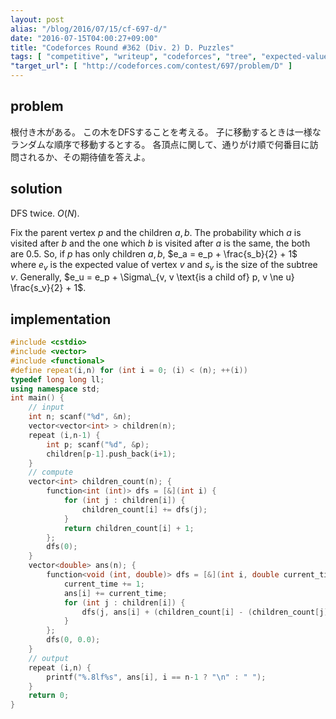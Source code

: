 ```yaml
---
layout: post
alias: "/blog/2016/07/15/cf-697-d/"
date: "2016-07-15T04:00:27+09:00"
title: "Codeforces Round #362 (Div. 2) D. Puzzles"
tags: [ "competitive", "writeup", "codeforces", "tree", "expected-value" ]
"target_url": [ "http://codeforces.com/contest/697/problem/D" ]
---
```


## problem

根付き木がある。
この木をDFSすることを考える。
子に移動するときは一様なランダムな順序で移動するとする。
各頂点に関して、通りがけ順で何番目に訪問されるか、その期待値を答えよ。

## solution

DFS twice. $O(N)$.

Fix the parent vertex $p$ and the children $a, b$.
The probability which $a$ is visited after $b$ and the one which $b$ is visited after $a$ is the same, the both are $0.5$.
So, if $p$ has only children $a, b$, $e_a = e_p + \frac{s_b}{2} + 1$ where $e_v$ is the expected value of vertex $v$ and $s_v$ is the size of the subtree $v$.
Generally, $e_u = e_p + \Sigma\_{v, v \text{is a child of} p, v \ne u} \frac{s_v}{2} + 1$.

## implementation

``` c++
#include <cstdio>
#include <vector>
#include <functional>
#define repeat(i,n) for (int i = 0; (i) < (n); ++(i))
typedef long long ll;
using namespace std;
int main() {
    // input
    int n; scanf("%d", &n);
    vector<vector<int> > children(n);
    repeat (i,n-1) {
        int p; scanf("%d", &p);
        children[p-1].push_back(i+1);
    }
    // compute
    vector<int> children_count(n); {
        function<int (int)> dfs = [&](int i) {
            for (int j : children[i]) {
                children_count[i] += dfs(j);
            }
            return children_count[i] + 1;
        };
        dfs(0);
    }
    vector<double> ans(n); {
        function<void (int, double)> dfs = [&](int i, double current_time) {
            current_time += 1;
            ans[i] += current_time;
            for (int j : children[i]) {
                dfs(j, ans[i] + (children_count[i] - (children_count[j]+1)) / 2.0);
            }
        };
        dfs(0, 0.0);
    }
    // output
    repeat (i,n) {
        printf("%.8lf%s", ans[i], i == n-1 ? "\n" : " ");
    }
    return 0;
}
```
